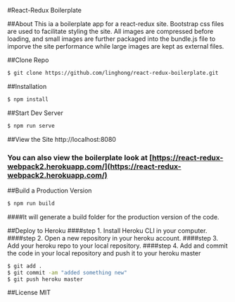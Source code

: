 #React-Redux Boilerplate

##About
This ia a boilerplate app for a react-redux site. Bootstrap css files are used to facilitate styling the site. All images are compressed before loading, and small images are further packaged into the bundle.js file to imporve the site performance while large images are kept as external files.


##Clone Repo
```bash
$ git clone https://github.com/linghong/react-redux-boilerplate.git
```

##Installation
```bash
$ npm install
```

##Start Dev Server
```bash
$ npm run serve
```

##View the Site
http://localhost:8080
### You can also view the boilerplate look at [https://react-redux-webpack2.herokuapp.com/](https://react-redux-webpack2.herokuapp.com/)


##Build a Production Version
```bash
$ npm run build
```
####It will generate a build folder for the production version of the code. 

##Deploy to Heroku
####step 1. Install Heroku CLI in your computer. 
####step 2. Open a new repository in your heroku account.
####step 3. Add your heroku repo to your local repository.
####step 4. Add and commit the code in your local repository and push it to your heroku master
```bash
$ git add .
$ git commit -am "added something new"
$ git push heroku master
```

##License
MIT